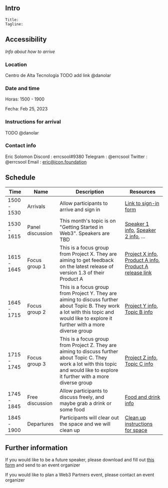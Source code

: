## Intro

```
Title:
Tagline:
```

## Accessibility

*Info about how to arrive*

### Location

Centro de Alta Tecnología
TODO add link @danolar

### Date and time

Horas: 1500 - 1900

Fecha: Feb 25, 2023

### Instructions for arrival

TODO @danolar

### Contact info

Eric Solomon
Discord : errcsool#9380
Telegram : @errcsool
Twitter : @errcsool
Email : eric@icon.foundation

## Schedule

| Time         | Name      | Description      | Resources          |
|--------------|-----------|------------------|--------------------|
| 1500 - 1530  | Arrivals  | Allow participants to arrive and sign in | [Link to sign-in form]() |
| 1530 - 1615| Panel discussion| This month's topic is on "Getting Started in Web3". Speakers are TBD | [Speaker 1 info](), [Speaker 2 info](), ... |
| 1615 - 1645 | Focus group 1 | This is a focus group from Project X. They are aiming to get feedback on the latest release of version 1.3 of their Product A | [Project X info](), [Product A info](), [Product A release link]() |
| 1645 - 1715 | Focus group 2 | This is a focus group from Project Y. They are aiming to discuss further about Topic B. They work a lot with this topic and would like to explore it further with a more diverse group | [Project Y info](), [Topic B info]() |
| 1715 - 1745 | Focus group 3 | This is a focus group from Project Z. They are aiming to discuss further about Topic C. They work a lot with this topic and would like to explore it further with a more diverse group | [Project Z info](), [Topic C info]() |
| 1745 - 1845 | Free discussion | Allow participants to discuss freely, and maybe grab a drink or some food | [Food and drink info]() |
| 1845 - 1900 | Departures | Participants will clear out the space and we will clean up| [Clean up instructions for space]() |

## Further information

If you would like to be a future speaker, please download and fill out [this form](https://github.com/ingenierias-lentas/plantilla-de-eventos/blob/main/templates/speaker-onboard-template.md) and send to an event organizer

If you would like to plan a Web3 Partners event, please contact an event organizer